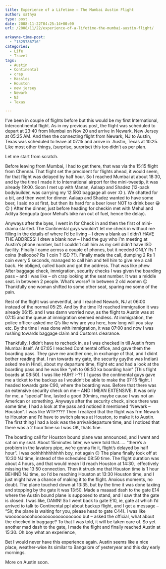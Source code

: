 ```yaml
---
title: Experience of a Lifetime – The Mumbai Austin Flight
author: sathya
type: post
date: 2008-11-22T04:25:14+00:00
url: /2008/11/22/experience-of-a-lifetime-the-mumbai-austin-flight/

arkayne-time-post:
  - "1325786716"
categories:
  - Life
  - Travel
tags:
  - Austin
  - Continental
  - crap
  - Hassles
  - Houston
  - new jersey
  - Newark
  - NJ
  - Texas

---
```

I&#8217;ve been in couple of flights before but this would be my first International, Intercontinental flight. As in my previous post, the flight was scheduled to depart at 23:40 from Mumbai on Nov 20 and arrive in Newark, New Jersey at 05:25 AM. And then the connecting flight from Newark, NJ to Austin, Texas was scheduled to leave at 07:15 and arrive in  Austin, Texas at 10:25. Like most other things, (surprise, surprise) this too didn&#8217;t as per plan.

Let me start from scratch.

<!--more-->

Before leaving from Mumbai, I had to get there, that was via the 15:15 flight from Chennai. That flight set the precident for flights ahead, it would seem, for that flight was delayed by half hour. So I reached Mumbai at about 18:30, and by the time I made it to International airport for the mini-tweetip, it was already 19:00. Soon I met up with Manan, Aalaap and Shadez (12-pack bodybuilder, was carrying my 12.5KG baggage all over :O ). We chatted for a bit, and then went for dinner. Aalaap and Shadez wanted to have some beer, I said no at first, but then its hard for a beer lover NOT to drink beer 😀 😉 ) After the dinner, just before heading for checkin met with Mehul and Aditya Sengupta (poor Mehul&#8217;s bike ran out of fuel, hence the delay).

Anyways after the byes, I went in for Check in and then the first of mini-drama started. The Continental guys wouldn&#8217;t let me check in without me filling in the details of where I&#8217;d be living &#8211; I drew a blank as I didn&#8217;t HAVE THE ADDRESS! I drew a blank now &#8211; I had the guy who I&#8217;m meeting at Austin&#8217;s phone number, but I couldn&#8217;t call him as my cell didn&#8217;t have ISD facility. Finally I came across a couple of phones, but it needed ONLY Rs 1 coins (helloooo? Rs 1 coin ? ISD ??). Finally made the call, dumping 2 Rs 1 coin every 5 seconds, managed to call him and tell him to give me a call back. He obliged, called back and got the address. That was like phew. After baggage check, immigration, security checks I was given the boarding pass &#8211; and I was like &#8211; oh crap looking at the seat number. It was a middle seat. in between 2 people. What&#8217;s worse? In between 2 old women 😐 Thankfully one woman shifted to some other seat, sparing me some of the pain.

Rest of the flight was uneventful, and I reached Newark, NJ at 06:00 instead of the normal 05:25. And by the time I&#8217;d reached immigration it was already 06:15, and I was damn worried now, as the flight to Austin was at 07:15 and the queue at immigration seemed endless. At immigration, the police officer asked me Q&#8217;s like why are you here, how long will you stay etc. By the time I was done with immigration, it was 07:00 and now I was rushing towards baggage claim and Customs clearance.

Thankfully, I didn&#8217;t have to recheck in, as I was checked in till Austin from Mumbai itself. At 07:05 I reached Continental office, and gave them the boarding pass. They gave me another one, in exchange of that, and I didnt bother reading that. I ran towards my gate, the security guy(he was Indian) asked me in Hindi, about my departure time, flight etc and had a look at the boarding pass and he was like &#8220;yeh to 08:50 ka boarding hain&#8221; (This flight boards at 08:50). I was like HUH? :-?? ) I guess the continental guys gave me a ticket to the backup as I wouldn&#8217;t be able to make the 07:15 flight. I headed towards gate C90, where the boarding was. Before that there was an extensive security check on me &#8211; AND I MEAN EXTENSIVE. It was only for me, a &#8220;special&#8221; line, lasted a good 30mins, maybe cause I was not an American or something. Anyways after the security check, since there was some time, I had a look at the pass and noticed it mentioned &#8220;Newark &#8211; Houston&#8221;. I was like WTF???? Then I realized that the flight was frm Newark to Houston and I&#8217;d have to switch planes at Houston, to make it to Austin. The first thing I had a look was the arrival/departure time, and I noticed that there was a 2 hour time so I was OK, thats fine.

The boarding call for Houston bound plane was announced, and I went and sat on my seat. About 15minutes later, we were told that&#8230;.. &#8220;there&#8217;s a problem in the lavatory pipe, we&#8217;re gonna fix it, flight&#8217;s delayed by half hour&#8221;. I was oohhhhhhhhhhh boy, not again 😐 The plane finally took off at 10:30 NJ time, instead of the scheduled 08:50 time. The flight duration was about 4 hours, and that would mean I&#8217;d reach Houston at 14:30,  effectively missing the 13:50 connection. Then it struck me that Houston time is 1 hour BEHIND NJ time, so I&#8217;d be reaching Houston at 13:30 Houston time, and I just might have a chance of making it to the flight. Anxious moments, no doubt. The plane touched down at 13:35, but by the time it was done taxiing and stopping by the gate it was 13:50. Made a maaaad dash to the gate E14 where the Austin bound plane is supposed to stand, and I saw that the gate is closed. I was like, DAMN! So I went back to gate E10, ie, gate at which I&#8217;d arrived to talk to Continental ppl about backup flight, and I get a message &#8211; &#8220;Sir, the plane is waiting for you, please head to gate C44). I was like wooooooooohoooooooooooooooooo but &#8211; asked the official, what about the checked in baggage? To that I was told, it will be taken care of. So yet another mad dash to the gate, I made the flight and finally reached Austin at 15:30. Oh boy what an experience,

Bet I would never have this experience again. Austin seems like a nice place, weather-wise its similar to Bangalore of yesteryear and this day early mornings.

More on Austin soon.
